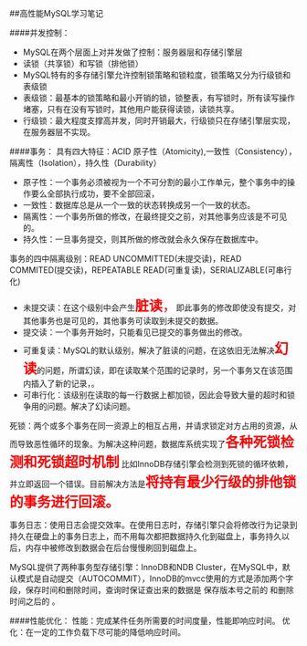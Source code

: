 ##高性能MySQL学习笔记


####并发控制：
- MySQL在两个层面上对并发做了控制：服务器层和存储引擎层
- 读锁（共享锁）和写锁（排他锁）
- MySQL特有的多存储引擎允许控制锁策略和锁粒度，锁策略又分为行级锁和表级锁
- 表级锁：最基本的锁策略和最小开销的锁，锁整表，有写锁时，所有读写操作堵塞，只有在没有写锁时，其他用户能获得读锁，读锁共享。
- 行级锁：最大程度支撑高并发，同时开销最大，行级锁只在存储引擎层实现，在服务器层不实现。

####事务：
具有四大特征：ACID 原子性（Atomicity),一致性（Consistency），隔离性（Isolation），持久性（Durability）

- 原子性：一个事务必须被视为一个不可分割的最小工作单元，整个事务中的操作要么全部执行成功，要不全部回滚，
- 一致性：数据库总是从一个一致的状态转换成另一个一致的状态。
- 隔离性：一个事务所做的修改，在最终提交之前，对其他事务应该是不可见的。
- 持久性：一旦事务提交，则其所做的修改就会永久保存在数据库中。

事务的四中隔离级别：READ UNCOMMITTED(未提交读)，READ COMMITED(提交读)，REPEATABLE READ(可重复读)，SERIALIZABLE(可串行化)

- 未提交读：在这个级别中会产生<font color=red  size=5>**脏读**，</font>即此事务的修改即使没有提交，对其他事务也是可见的，其他事务可读取到未提交的数据。
- 提交读：一个事务开始时，只能看见已提交的事务做出的修改。
- 可重复读：MySQL的默认级别，解决了脏读的问题，在这依旧无法解决<font color=red  size=5>**幻读**</font>的问题，所谓幻读，即在读取某个范围的记录时，另一个事务又在该范围内插入了新的记录，。
- 可串行化：该级别在读取的每一行数据上都加锁，因此会导致大量的超时和锁争用的问题。解决了幻读问题。

死锁：两个或多个事务在同一资源上的相互占用，并请求锁定对方占用的资源，从而导致恶性循环的现象。为解决这种问题，数据库系统实现了<font color=red  size=5>**各种死锁检测和死锁超时机制**</font> 比如InnoDB存储引擎会检测到死锁的循环依赖，并立即返回一个错误。目前解决方法是<font color=red  size=5>**将持有最少行级的排他锁的事务进行回滚。**</font>

事务日志：使用日志会提交效率。在使用日志时，存储引擎只会将修改行为记录到持久在硬盘上的事务日志上，而不用每次都把数据持久化到磁盘上，事务持久以后，内存中被修改到数据会在后台慢慢刷回到磁盘上。

MySQL提供了两种事务型存储引擎：InnoDB和NDB Cluster，在MySQL中，默认模式是自动提交（AUTOCOMMIT），InnoDB的mvcc使用的方式是添加两个字段，保存时间和删除时间，查询时保证查出来的数据是 保存版本号之前的 和删除时间之后的 。


####性能优化：
性能：完成某件任务所需要的时间度量，性能即响应时间。
优化：在一定的工作负载下尽可能的降低响应时间。